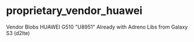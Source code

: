 proprietary_vendor_huawei
=========================

Vendor Blobs HUAWEI G510 "U8951"
Already with Adreno Libs from Galaxy S3 (d2lte)
